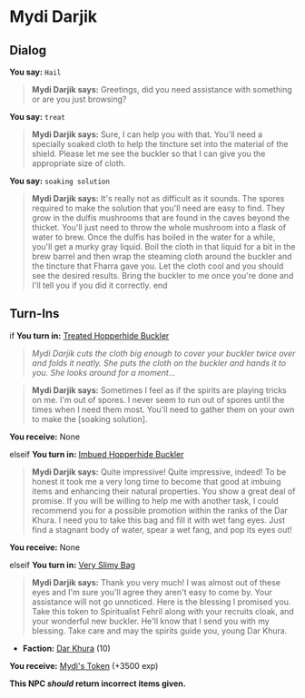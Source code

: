 # Mydi Darjik

## Dialog

**You say:** `Hail`



>**Mydi Darjik says:** Greetings, did you need assistance with something or are you just browsing?

**You say:** `treat`



>**Mydi Darjik says:** Sure, I can help you with that.  You'll need a specially soaked cloth to help the tincture set into the material of the shield.  Please let me see the buckler so that I can give you the appropriate size of cloth.

**You say:** `soaking solution`



>**Mydi Darjik says:** It's really not as difficult as it sounds. The spores required to make the solution that you'll need are easy to find. They grow in the dulfis mushrooms that are found in the caves beyond the thicket. You'll just need to throw the whole mushroom into a flask of water to brew. Once the dulfis has boiled in the water for a while, you'll get a murky gray liquid. Boil the cloth in that liquid for a bit in the brew barrel and then wrap the steaming cloth around the buckler and the tincture that Fharra gave you. Let the cloth cool and you should see the desired results. Bring the buckler to me once you're done and I'll tell you if you did it correctly.
end

## Turn-Ins



if **You turn in:** [Treated Hopperhide Buckler](/item/3495)


>*Mydi Darjik cuts the cloth big enough to cover your buckler twice over and folds it neatly. She puts the cloth on the buckler and hands it to you. She looks around for a moment...*


>**Mydi Darjik says:** Sometimes I feel as if the spirits are playing tricks on me. I'm out of spores. I never seem to run out of spores until the times when I need them most. You'll need to gather them on your own to make the [soaking solution].


 **You receive:** None 

elseif **You turn in:** [Imbued Hopperhide Buckler](/item/5543)


>**Mydi Darjik says:** Quite impressive! Quite impressive, indeed! To be honest it took me a very long time to become that good at imbuing items and enhancing their natural properties. You show a great deal of promise. If you will be willing to help me with another task, I could recommend you for a possible promotion within the ranks of the Dar Khura. I need you to take this bag and fill it with wet fang eyes. Just find a stagnant body of water, spear a wet fang, and pop its eyes out!


 **You receive:** None 

elseif **You turn in:** [Very Slimy Bag](/item/5541)


>**Mydi Darjik says:** Thank you very much! I was almost out of these eyes and I'm sure you'll agree they aren't easy to come by. Your assistance will not go unnoticed. Here is the blessing I promised you. Take this token to Spiritualist Fehril along with your recruits cloak, and your wonderful new buckler. He'll know that I send you with my blessing. Take care and may the spirits guide you, young Dar Khura.


* __Faction:__ [Dar Khura](/faction/1533) (10)


 **You receive:**  [Mydi's Token](/item/5542) (+3500 exp)

**This NPC *should* return incorrect items given.**
